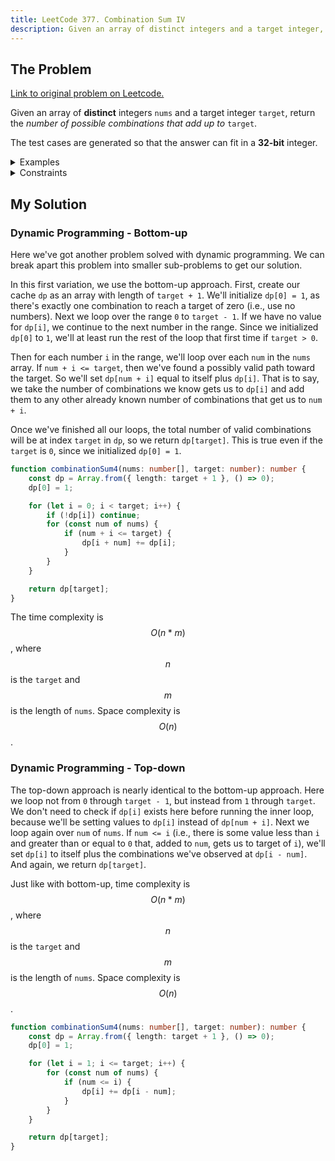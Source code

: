 ```yaml
---
title: LeetCode 377. Combination Sum IV
description: Given an array of distinct integers and a target integer, return the number of possible combinations that add up to target.
---
```


## The Problem

[Link to original problem on Leetcode.](https://leetcode.com/problems/combination-sum-iv/)

Given an array of **distinct** integers `nums` and a target integer `target`, return the _number of possible combinations that add up to_ `target`.

The test cases are generated so that the answer can fit in a **32-bit** integer.

<details>
<summary>Examples</summary>

Example 1:

```
Input: nums = [1,2,3], target = 4
Output: 7
Explanation:
The possible combination ways are:
(1, 1, 1, 1)
(1, 1, 2)
(1, 2, 1)
(1, 3)
(2, 1, 1)
(2, 2)
(3, 1)
Note that different sequences are counted as different combinations.
```

Example 2:

```
Input: nums = [9], target = 3
Output: 0
```

</details>

<details>
<summary>Constraints</summary>

- `1 <= nums.length <= 200`
- `1 <= nums[i] <= 1000`
- All the elements of `nums` are **unique**.
- `1 <= target <= 1000`

</details>

## My Solution

### Dynamic Programming - Bottom-up

Here we've got another problem solved with dynamic programming. We can break apart this problem into smaller sub-problems to get our solution.

In this first variation, we use the bottom-up approach. First, create our cache `dp` as an array with length of `target + 1`. We'll initialize `dp[0] = 1`, as there's exactly one combination to reach a target of zero (i.e., use no numbers). Next we loop over the range `0` to `target - 1`. If we have no value for `dp[i]`, we continue to the next number in the range. Since we initialized `dp[0]` to `1`, we'll at least run the rest of the loop that first time if `target > 0`.

Then for each number `i` in the range, we'll loop over each `num` in the `nums` array. If `num + i <= target`, then we've found a possibly valid path toward the target. So we'll set `dp[num + i]` equal to itself plus `dp[i]`. That is to say, we take the number of combinations we know gets us to `dp[i]` and add them to any other already known number of combinations that get us to `num + i`.

Once we've finished all our loops, the total number of valid combinations will be at index `target` in `dp`, so we return `dp[target]`. This is true even if the `target` is `0`, since we initialized `dp[0] = 1`.

```typescript
function combinationSum4(nums: number[], target: number): number {
	const dp = Array.from({ length: target + 1 }, () => 0);
	dp[0] = 1;

	for (let i = 0; i < target; i++) {
		if (!dp[i]) continue;
		for (const num of nums) {
			if (num + i <= target) {
				dp[i + num] += dp[i];
			}
		}
	}

	return dp[target];
}
```

The time complexity is $$O(n * m)$$, where $$n$$ is the `target` and $$m$$ is the length of `nums`. Space complexity is $$O(n)$$.

### Dynamic Programming - Top-down

The top-down approach is nearly identical to the bottom-up approach. Here we loop not from `0` through `target - 1`, but instead from `1` through `target`. We don't need to check if `dp[i]` exists here before running the inner loop, because we'll be setting values to `dp[i]` instead of `dp[num + i]`. Next we loop again over `num` of `nums`. If `num <= i` (i.e., there is some value less than `i` and greater than or equal to `0` that, added to `num`, gets us to target of `i`), we'll set `dp[i]` to itself plus the combinations we've observed at `dp[i - num]`. And again, we return `dp[target]`.

Just like with bottom-up, time complexity is $$O(n * m)$$, where $$n$$ is the `target` and $$m$$ is the length of `nums`. Space complexity is $$O(n)$$.

```typescript
function combinationSum4(nums: number[], target: number): number {
	const dp = Array.from({ length: target + 1 }, () => 0);
	dp[0] = 1;

	for (let i = 1; i <= target; i++) {
		for (const num of nums) {
			if (num <= i) {
				dp[i] += dp[i - num];
			}
		}
	}

	return dp[target];
}
```
